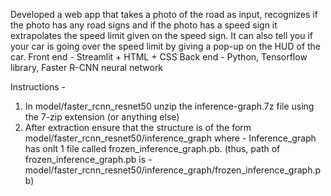 Developed a web app that takes a photo of the road as input, recognizes if the photo has any road signs and if the photo has a speed sign it extrapolates the speed limit given on the speed sign. It can also tell you if your car is going over the speed limit by giving a pop-up on the HUD of the car.
Front end - Streamlit + HTML + CSS
Back end - Python, Tensorflow library, Faster R-CNN neural network

Instructions - 
1. In model/faster_rcnn_resnet50 unzip the inference-graph.7z file using the 7-zip extension (or anything else) 
2. After extraction ensure that the structure is of the form model/faster_rcnn_resnet50/inference_graph where -
  Inference_graph has onlt 1 file called frozen_inference_graph.pb.
  (thus, path of frozen_inference_graph.pb is - model/faster_rcnn_resnet50/inference_graph/frozen_inference_graph.pb)
